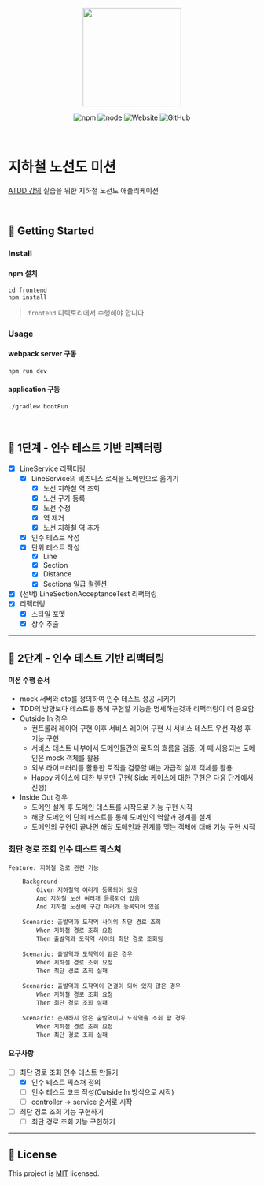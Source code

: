 <p align="center">
    <img width="200px;" src="https://raw.githubusercontent.com/woowacourse/atdd-subway-admin-frontend/master/images/main_logo.png"/>
</p>
<p align="center">
  <img alt="npm" src="https://img.shields.io/badge/npm-6.14.15-blue">
  <img alt="node" src="https://img.shields.io/badge/node-14.18.2-blue">
  <a href="https://edu.nextstep.camp/c/R89PYi5H" alt="nextstep atdd">
    <img alt="Website" src="https://img.shields.io/website?url=https%3A%2F%2Fedu.nextstep.camp%2Fc%2FR89PYi5H">
  </a>
  <img alt="GitHub" src="https://img.shields.io/github/license/next-step/atdd-subway-admin">
</p>

<br>

# 지하철 노선도 미션
[ATDD 강의](https://edu.nextstep.camp/c/R89PYi5H) 실습을 위한 지하철 노선도 애플리케이션

<br>

## 🚀 Getting Started

### Install
#### npm 설치
```
cd frontend
npm install
```
> `frontend` 디렉토리에서 수행해야 합니다.

### Usage
#### webpack server 구동
```
npm run dev
```
#### application 구동
```
./gradlew bootRun
```
<br>

## 🚀 1단계 - 인수 테스트 기반 리팩터링
- [x] LineService 리팩터링
  - [x] LineService의 비즈니스 로직을 도메인으로 옮기기
    - [x] 노선 지하철 역 조회
    - [x] 노선 구가 등록
    - [x] 노선 수정
    - [x] 역 제거
    - [x] 노선 지하철 역 추가
  - [x] 인수 테스트 작성
  - [x] 단위 테스트 작성
    - [x] Line
    - [x] Section
    - [x] Distance
    - [x] Sections 일급 컬렌션
- [x] (선택) LineSectionAcceptanceTest 리팩터링
- [x] 리펙터링
  - [x] 스타일 포멧
  - [x] 상수 추출

---

## 🚀 2단계 - 인수 테스트 기반 리팩터링
#### 미션 수행 순서
- mock 서버와 dto를 정의하여 인수 테스트 성공 시키기
- TDD의 방향보다 테스트를 통해 구현할 기능을 명세하는것과 리팩터링이 더 중요함
- Outside In 경우
  - 컨트롤러 레이어 구현 이후 서비스 레이어 구현 시 서비스 테스트 우선 작성 후 기능 구현
  - 서비스 테스트 내부에서 도메인들간의 로직의 흐름을 검증, 이 때 사용되는 도메인은 mock 객체를 활용
  - 외부 라이브러리를 활용한 로직을 검증할 때는 가급적 실제 객체를 활용
  - Happy 케이스에 대한 부분만 구현( Side 케이스에 대한 구현은 다음 단계에서 진행)
- Inside Out 경우
  - 도메인 설계 후 도메인 테스트를 시작으로 기능 구현 시작
  - 해당 도메인의 단위 테스트를 통해 도메인의 역할과 경계를 설계
  - 도메인의 구현이 끝나면 해당 도메인과 관계를 맺는 객체에 대해 기능 구현 시작

### 최단 경로 조회 인수 테스트 픽스쳐
```text
Feature: 지하철 경로 관련 기능 

    Background
        Given 지하철역 여러개 등록되어 있음
        And 지하철 노선 여러개 등록되어 있음
        And 지하철 노선에 구간 여러개 등록되어 있음
            
    Scenario: 출발역과 도착역 사이의 최단 경로 조회
        When 지하철 경로 조회 요청
        Then 출발역과 도착역 사이의 최단 경로 조회됨
        
    Scenario: 출발역과 도착역이 같은 경우
        When 지하철 경로 조회 요청
        Then 최단 경로 조회 실패
        
    Scenario: 출발역과 도착역이 연결이 되어 있지 않은 경우
        When 지하철 경로 조회 요청
        Then 최단 경로 조회 실패
        
    Scenario: 존재하지 않은 출발역이나 도착역을 조회 할 경우
        When 지하철 경로 조회 요청
        Then 최단 경로 조회 실패
```

#### 요구사항
- [ ] 최단 경로 조회 인수 테스트 만들기
  - [x] 인수 테스트 픽스쳐 정의
  - [ ] 인수 테스트 코드 작성(Outside In 방식으로 시작)
  - [ ] controller -> service 순서로 시작 
- [ ] 최단 경로 조회 기능 구현하기
  - [ ] 최단 경로 조회 기능 구현하기

---

## 📝 License

This project is [MIT](https://github.com/next-step/atdd-subway-service/blob/master/LICENSE.md) licensed.
